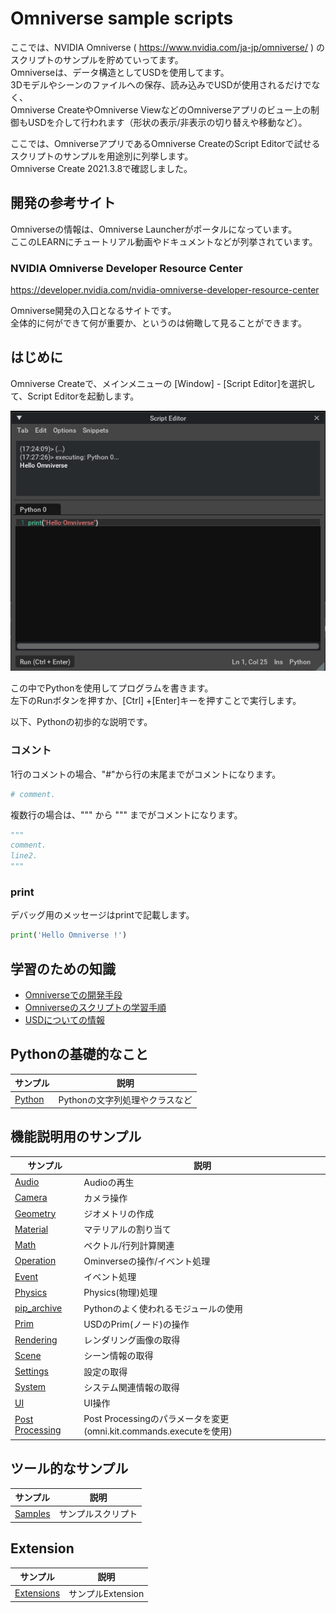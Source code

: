 # Omniverse sample scripts

ここでは、NVIDIA Omniverse ( https://www.nvidia.com/ja-jp/omniverse/ ) のスクリプトのサンプルを貯めていってます。       
Omniverseは、データ構造としてUSDを使用してます。     
3Dモデルやシーンのファイルへの保存、読み込みでUSDが使用されるだけでなく、    
Omniverse CreateやOmniverse ViewなどのOmniverseアプリのビュー上の制御もUSDを介して行われます（形状の表示/非表示の切り替えや移動など）。      

ここでは、OmniverseアプリであるOmniverse CreateのScript Editorで試せるスクリプトのサンプルを用途別に列挙します。     
Omniverse Create 2021.3.8で確認しました。     

## 開発の参考サイト

Omniverseの情報は、Omniverse Launcherがポータルになっています。      
ここのLEARNにチュートリアル動画やドキュメントなどが列挙されています。     

### NVIDIA Omniverse Developer Resource Center     

https://developer.nvidia.com/nvidia-omniverse-developer-resource-center

Omniverse開発の入口となるサイトです。     
全体的に何ができて何が重要か、というのは俯瞰して見ることができます。      

## はじめに

Omniverse Createで、メインメニューの [Window] - [Script Editor]を選択して、Script Editorを起動します。     

![omniverse_script_editor_01.png](./images/omniverse_script_editor_01.png)    

この中でPythonを使用してプログラムを書きます。    
左下のRunボタンを押すか、[Ctrl] +[Enter]キーを押すことで実行します。      

以下、Pythonの初歩的な説明です。     

### コメント

1行のコメントの場合、"#"から行の末尾までがコメントになります。     
```python
# comment.
```

複数行の場合は、""" から """ までがコメントになります。     
```python
"""
comment.
line2.
"""
```

### print

デバッグ用のメッセージはprintで記載します。     
```python
print('Hello Omniverse !')
```

## 学習のための知識

* [Omniverseでの開発手段](./knowledge/dev_method.md)
* [Omniverseのスクリプトの学習手順](./knowledge/dev_info.md)
* [USDについての情報](./knowledge/dev_usd.md)

## Pythonの基礎的なこと

|サンプル|説明|     
|---|---|     
|[Python](./Python)|Pythonの文字列処理やクラスなど|    

## 機能説明用のサンプル

|サンプル|説明|     
|---|---|     
|[Audio](./Audio)|Audioの再生|    
|[Camera](./Camera)|カメラ操作|    
|[Geometry](./Geometry)|ジオメトリの作成|    
|[Material](./Material)|マテリアルの割り当て|    
|[Math](./Math)|ベクトル/行列計算関連|    
|[Operation](./Operation)|Ominverseの操作/イベント処理|    
|[Event](./Event)|イベント処理|    
|[Physics](./Physics)|Physics(物理)処理|    
|[pip_archive](./pip_archive)|Pythonのよく使われるモジュールの使用|    
|[Prim](./Prim)|USDのPrim(ノード)の操作|    
|[Rendering](./Rendering)|レンダリング画像の取得|    
|[Scene](./Scene)|シーン情報の取得|    
|[Settings](./Settings)|設定の取得|    
|[System](./System)|システム関連情報の取得|    
|[UI](./UI)|UI操作|    
|[Post Processing](./PostProcessing)|Post Processingのパラメータを変更 (omni.kit.commands.executeを使用)|    

## ツール的なサンプル

|サンプル|説明|     
|---|---|     
|[Samples](./Samples)|サンプルスクリプト|    

## Extension

|サンプル|説明|     
|---|---|     
|[Extensions](./Extensions)|サンプルExtension|    
